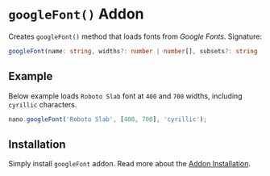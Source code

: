 # `googleFont()` Addon

Creates `googleFont()` method that loads fonts from *Google Fonts*. Signature:

```ts
googleFont(name: string, widths?: number | number[], subsets?: string | string[])
```


## Example

Below example loads `Roboto Slab` font at `400` and `700` widths, including `cyrillic` characters.

```js
nano.googleFont('Roboto Slab', [400, 700], 'cyrillic');
```


## Installation

Simply install `googleFont` addon. Read more about the [Addon Installation](./Addons.md#addon-installation).
